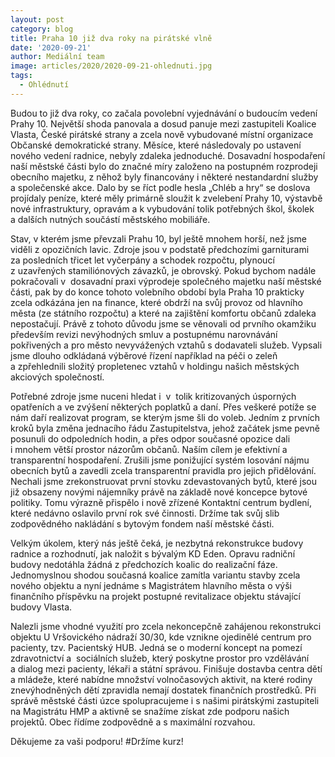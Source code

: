 ```yaml
---
layout: post
category: blog
title: Praha 10 již dva roky na pirátské vlně
date: '2020-09-21'
author: Mediální team
image: articles/2020/2020-09-21-ohlednuti.jpg
tags:
  - Ohlédnutí
---
```


Budou to již dva roky, co začala povolební vyjednávání o budoucím vedení Prahy 10. Největší shoda panovala a dosud panuje mezi zastupiteli Koalice Vlasta, České pirátské strany a zcela nově vybudované místní organizace Občanské demokratické strany. Měsíce, které následovaly po ustavení nového vedení radnice, nebyly zdaleka jednoduché. Dosavadní hospodaření naší městské části bylo do značné míry založeno na postupném rozprodeji obecního majetku, z něhož byly financovány i některé nestandardní služby a společenské akce. Dalo by se říct podle hesla „Chléb a hry“ se doslova projídaly peníze, které měly primárně sloužit k zvelebení Prahy 10, výstavbě nové infrastruktury, opravám a k vybudování tolik potřebných škol, školek a dalších nutných součástí městského mobiliáře. 

Stav, v kterém jsme převzali Prahu 10, byl ještě mnohem horší, než jsme viděli z opozičních lavic. Zdroje jsou v podstatě předchozími garniturami za posledních třicet let vyčerpány a schodek rozpočtu, plynoucí z uzavřených stamiliónových závazků, je obrovský. Pokud bychom nadále pokračovali v  dosavadní praxi výprodeje společného majetku naší městské části, pak by do konce tohoto volebního období byla Praha 10 prakticky zcela odkázána jen na finance, které obdrží na svůj provoz od hlavního města (ze státního rozpočtu) a které na zajištění komfortu občanů zdaleka nepostačují. Právě z tohoto důvodu jsme se věnovali od prvního okamžiku především revizi nevýhodných smluv a postupnému narovnávání pokřivených a pro město nevyvážených vztahů s dodavateli služeb. Vypsali jsme dlouho odkládaná výběrové řízení například na péči o zeleň a zpřehlednili složitý propletenec vztahů v holdingu našich městských akciových společností. 

Potřebné zdroje jsme nuceni hledat i  v  tolik kritizovaných úsporných opatřeních a ve zvýšení některých poplatků a daní. Přes veškeré potíže se nám daří realizovat program, se kterým jsme šli do voleb. Jedním z prvních kroků byla změna jednacího řádu Zastupitelstva, jehož začátek jsme pevně posunuli do odpoledních hodin, a přes odpor současné opozice dali i mnohem větší prostor názorům občanů. Naším cílem je efektivní a  transparentní hospodaření. Zrušili jsme ponižující systém losování nájmu obecních bytů a zavedli zcela transparentní pravidla pro jejich přidělování. Nechali jsme zrekonstruovat první stovku zdevastovaných bytů, které jsou již obsazeny novými nájemníky právě na základě nové koncepce bytové politiky. Tomu výrazně přispělo i nově zřízené Kontaktní centrum bydlení, které nedávno oslavilo první rok své činnosti. Držíme tak svůj slib zodpovědného nakládání s bytovým fondem naší městské části. 

Velkým úkolem, který nás ještě čeká, je nezbytná rekonstrukce budovy radnice a rozhodnutí, jak naložit s bývalým KD Eden. Opravu radniční budovy nedotáhla žádná z předchozích koalic do realizační fáze. Jednomyslnou shodou současná koalice zamítla variantu stavby zcela nového objektu a nyní jednáme s Magistrátem hlavního města o výši finančního příspěvku na projekt postupné revitalizace objektu stávající budovy Vlasta. 

Nalezli jsme vhodné využití pro zcela nekoncepčně zahájenou rekonstrukci objektu U Vršovického nádraží 30/30, kde vznikne ojedinělé centrum pro pacienty, tzv. Pacientský HUB. Jedná se o moderní koncept na pomezí zdravotnictví a  sociálních služeb, který poskytne prostor pro vzdělávání a dialog mezi pacienty, lékaři a státní správou. Finišuje dostavba centra dětí a mládeže, které nabídne množství volnočasových aktivit, na které rodiny znevýhodněných dětí zpravidla nemají dostatek finančních prostředků. Při správě městské části úzce spolupracujeme i s našimi pirátskými zastupiteli na Magistrátu HMP a aktivně se snažíme získat zde podporu našich projektů. Obec řídíme zodpovědně a s maximální rozvahou. 

Děkujeme za vaši podporu! #Držíme kurz! 

